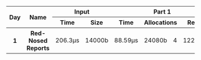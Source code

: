 <table>
  <thread>
    <tr>
      <th rowspan="2">Day</th>
      <th rowspan="2">Name</th>
      <th colspan="2">Input</th>
      <th colspan="4">Part 1</th>
      <th colspan="4">Part 2</th>
    </tr>
    <tr>
      <th>Time</th>
      <th>Size</th>
      <th>Time</th>
      <th colspan="2">Allocations</th>
      <th>Result</th>
      <th>Time</th>
      <th colspan="2">Allocations</th>
      <th>Result</th>
    </tr>
  </thread>
  <tbody>
    <tr>
    <th>1</th>
    <th>Red-Nosed Reports</th>
    <td>206.3µs</td>
    <td>14000b</td>
    <td>88.59µs</td>
    <td>24080b</td><td>4</td>
    <td>1223326</td>
    <td>82.65µs</td>
    <td>24080b</td><td>4</td>
    <td>1223326</td>
    </tr>
  </tbody>
</table>
